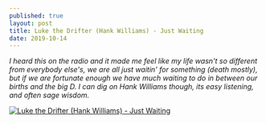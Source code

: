 ```yaml
---
published: true
layout: post
title: Luke the Drifter (Hank Williams) - Just Waiting
date: 2019-10-14
---
```

*I heard this on the radio and it made me feel like my life wasn't so different from everybody else's, we are all just waitin' for something (death mostly), but if we are fortunate enough we have much waiting to do in between our births and the big D.  I can dig on Hank Williams though, its easy listening, and often sage wisdom.*  

[![Luke the Drifter (Hank Williams) - Just Waiting](http://img.youtube.com/vi/B1a7g6xDfXU/0.jpg)](http://www.youtube.com/watch?v=B1a7g6xDfXU "Luke the Drifter (Hank Williams) - Just Waiting")
